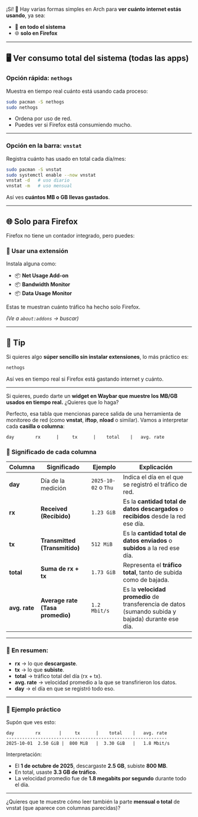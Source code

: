 ¡Sí! 🧠
Hay varias formas simples en Arch para **ver cuánto internet estás usando**, ya sea:

* 📡 **en todo el sistema**
* 🌐 **solo en Firefox**

---

## 🖥️ Ver consumo total del sistema (todas las apps)

### Opción rápida: `nethogs`

Muestra en tiempo real cuánto está usando cada proceso:

```bash
sudo pacman -S nethogs
sudo nethogs
```

* Ordena por uso de red.
* Puedes ver si Firefox está consumiendo mucho.

---

### Opción en la barra: `vnstat`

Registra cuánto has usado en total cada día/mes:

```bash
sudo pacman -S vnstat
sudo systemctl enable --now vnstat
vnstat -d   # uso diario
vnstat -m   # uso mensual
```

Así ves **cuántos MB o GB llevas gastados**.

---

## 🌐 Solo para Firefox

Firefox no tiene un contador integrado, pero puedes:

### 🧩 Usar una extensión

Instala alguna como:

* 📦 **Net Usage Add-on**
* 📦 **Bandwidth Monitor**
* 📦 **Data Usage Monitor**

Estas te muestran cuánto tráfico ha hecho solo Firefox.

*(Ve a `about:addons` → buscar)*

---

## 📌 Tip

Si quieres algo **súper sencillo sin instalar extensiones**, lo más práctico es:

```bash
nethogs
```

Así ves en tiempo real si Firefox está gastando internet y cuánto.

---

Si quieres, puedo darte un **widget en Waybar que muestre los MB/GB usados en tiempo real.**
¿Quieres que lo haga?

Perfecto, esa tabla que mencionas parece salida de una herramienta de monitoreo de red (como **vnstat**, **iftop**, **nload** o similar).
Vamos a interpretar cada **casilla o columna**:

```
day        rx      |     tx      |    total    |   avg. rate
```

### 🔹 Significado de cada columna

| Columna       | Significado                      | Ejemplo              | Explicación                                                                                       |
| ------------- | -------------------------------- | -------------------- | ------------------------------------------------------------------------------------------------- |
| **day**       | Día de la medición               | `2025-10-02` o `Thu` | Indica el día en el que se registró el tráfico de red.                                            |
| **rx**        | **Received (Recibido)**          | `1.23 GiB`           | Es la **cantidad total de datos descargados** o **recibidos** desde la red ese día.               |
| **tx**        | **Transmitted (Transmitido)**    | `512 MiB`            | Es la **cantidad total de datos enviados** o **subidos** a la red ese día.                        |
| **total**     | **Suma de rx + tx**              | `1.73 GiB`           | Representa el **tráfico total**, tanto de subida como de bajada.                                  |
| **avg. rate** | **Average rate (Tasa promedio)** | `1.2 Mbit/s`         | Es la **velocidad promedio** de transferencia de datos (sumando subida y bajada) durante ese día. |

---

### 🧠 En resumen:

* **rx** → lo que **descargaste**.
* **tx** → lo que **subiste**.
* **total** → tráfico total del día (rx + tx).
* **avg. rate** → velocidad promedio a la que se transfirieron los datos.
* **day** → el día en que se registró todo eso.

---

### 🧩 Ejemplo práctico

Supón que ves esto:

```
day        rx       |     tx      |    total    |   avg. rate
-------------------------------------------------------------
2025-10-01  2.50 GiB |  800 MiB   |  3.30 GiB   |   1.8 Mbit/s
```

Interpretación:

* El **1 de octubre de 2025**, descargaste **2.5 GB**, subiste **800 MB**.
* En total, usaste **3.3 GB de tráfico**.
* La velocidad promedio fue de **1.8 megabits por segundo** durante todo el día.

---

¿Quieres que te muestre cómo leer también la parte **mensual o total** de vnstat (que aparece con columnas parecidas)?

